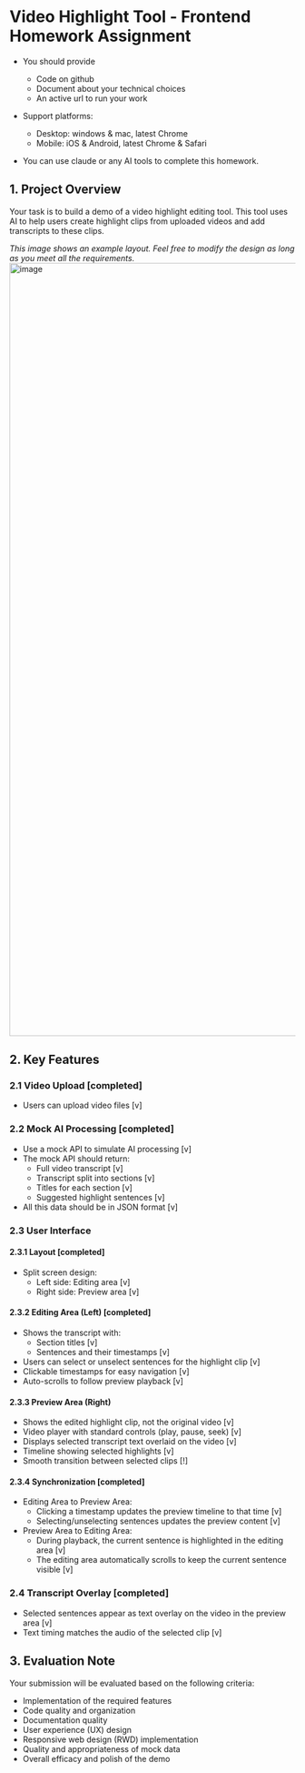 # Video Highlight Tool - Frontend Homework Assignment

- You should provide
  - Code on github
  - Document about your technical choices
  - An active url to run your work

- Support platforms:
    - Desktop: windows & mac, latest Chrome
    - Mobile: iOS & Android, latest Chrome & Safari
 
- You can use claude or any AI tools to complete this homework.

## 1. Project Overview

Your task is to build a demo of a video highlight editing tool. This tool uses AI to help users create highlight clips from uploaded videos and add transcripts to these clips.

*This image shows an example layout. Feel free to modify the design as long as you meet all the requirements.*
<img width="1359" alt="image" src="https://gist.github.com/user-attachments/assets/d632451a-d688-42f1-abf7-9bcb7f1faaef">


## 2. Key Features

### 2.1 Video Upload [completed]
- Users can upload video files [v]

### 2.2 Mock AI Processing [completed]
- Use a mock API to simulate AI processing [v]
- The mock API should return:
  - Full video transcript [v]
  - Transcript split into sections [v]
  - Titles for each section [v]
  - Suggested highlight sentences [v]
- All this data should be in JSON format [v]

### 2.3 User Interface

#### 2.3.1 Layout [completed]
- Split screen design:
  - Left side: Editing area [v]
  - Right side: Preview area [v]

#### 2.3.2 Editing Area (Left) [completed]
- Shows the transcript with:
  - Section titles [v]
  - Sentences and their timestamps [v]
- Users can select or unselect sentences for the highlight clip [v]
- Clickable timestamps for easy navigation [v]
- Auto-scrolls to follow preview playback [v]

#### 2.3.3 Preview Area (Right)
- Shows the edited highlight clip, not the original video [v]
- Video player with standard controls (play, pause, seek) [v]
- Displays selected transcript text overlaid on the video [v]
- Timeline showing selected highlights [v]
- Smooth transition between selected clips [!]

#### 2.3.4 Synchronization [completed]
- Editing Area to Preview Area:
  - Clicking a timestamp updates the preview timeline to that time [v]
  - Selecting/unselecting sentences updates the preview content [v]
- Preview Area to Editing Area:
  - During playback, the current sentence is highlighted in the editing area [v]
  - The editing area automatically scrolls to keep the current sentence visible [v]

### 2.4 Transcript Overlay [completed]
- Selected sentences appear as text overlay on the video in the preview area [v]
- Text timing matches the audio of the selected clip [v]

## 3. Evaluation Note

Your submission will be evaluated based on the following criteria:

- Implementation of the required features
- Code quality and organization
- Documentation quality
- User experience (UX) design
- Responsive web design (RWD) implementation
- Quality and appropriateness of mock data
- Overall efficacy and polish of the demo